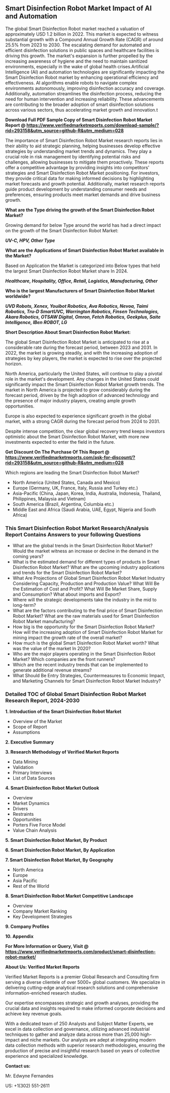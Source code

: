 <h2>Smart Disinfection Robot Market Impact of AI and Automation</h2>The global Smart Disinfection Robot market reached a valuation of approximately USD 1.2 billion in 2022. This market is expected to witness substantial growth with a Compound Annual Growth Rate (CAGR) of around 25.5% from 2023 to 2030. The escalating demand for automated and efficient disinfection solutions in public spaces and healthcare facilities is driving this growth. The market's expansion is further propelled by the increasing awareness of hygiene and the need to maintain sanitized environments, especially in the wake of global health crises.Artificial Intelligence (AI) and automation technologies are significantly impacting the Smart Disinfection Robot market by enhancing operational efficiency and effectiveness. AI algorithms enable robots to navigate complex environments autonomously, improving disinfection accuracy and coverage. Additionally, automation streamlines the disinfection process, reducing the need for human intervention and increasing reliability. These advancements are contributing to the broader adoption of smart disinfection solutions across various sectors, thus accelerating market growth and innovation.t</p><p id="" class=""><strong>Download Full PDF Sample Copy of Smart Disinfection Robot Market Report @ <a href="https://www.verifiedmarketreports.com/download-sample/?rid=293158&utm_source=github-R&utm_medium=028" target="_blank">https://www.verifiedmarketreports.com/download-sample/?rid=293158&utm_source=github-R&utm_medium=028</a></strong></p><p>The importance of&nbsp;Smart Disinfection Robot Market research reports lies in their ability to aid strategic planning, helping businesses develop effective strategies by understanding market trends and dynamics. They play a crucial role in risk management by identifying potential risks and challenges, allowing businesses to mitigate them proactively. These reports offer a competitive advantage by providing insights into competitors' strategies and Smart Disinfection Robot Market positioning. For investors, they provide critical data for making informed decisions by highlighting market forecasts and growth potential. Additionally, market research reports guide product development by understanding consumer needs and preferences, ensuring products meet market demands and drive business growth.</p><p><strong>What are the&nbsp;Type driving the growth of the Smart Disinfection Robot Market?</strong></p><p id="" class="">Growing demand for below Type around the world has had a direct impact on the growth of the Smart Disinfection Robot Market:</p><em><strong>UV-C, HPV, Other Type</strong></em></p><strong>What are the&nbsp;Applications&nbsp;of Smart Disinfection Robot Market available in the Market?</strong></p><p id="" class="">Based on Application the Market is categorized into Below types that held the largest Smart Disinfection Robot Market share In 2024.</p><em><strong>Healthcare, Hospitality, Office, Retail, Logistics, Manufacturing, Other</strong></em></p><strong>Who is the largest Manufacturers of Smart Disinfection Robot Market worldwide?</strong></p><p><em><strong>UVD Robots, Xenex, Youibot Robotics, Ava Robotics, Nevoa, Taimi Robotics, Tru-D SmartUVC, Warrington Robotics, Finsen Technologies, Akara Robotics, OTSAW Digital, Omron, Fetch Robotics, Geekplus, Saite Intelligence, IBen ROBOT, LG</strong></em></p><p id="" class=""><strong>Short Description About Smart Disinfection Robot Market:</strong></p><p>The global Smart Disinfection Robot Market is anticipated to rise at a considerable rate during the forecast period, between 2023 and 2031. In 2022, the market is growing steadily, and with the increasing adoption of strategies by key players, the market is expected to rise over the projected horizon.</p><p>North America, particularly the United States, will continue to play a pivotal role in the market's development. Any changes in the United States could significantly impact the Smart Disinfection Robot Market growth trends. The market in North America is projected to grow considerably during the forecast period, driven by the high adoption of advanced technology and the presence of major industry players, creating ample growth opportunities.</p><p>Europe is also expected to experience significant growth in the global market, with a strong CAGR during the forecast period from 2024 to 2031.</p><p>Despite intense competition, the clear global recovery trend keeps investors optimistic about the Smart Disinfection Robot Market, with more new investments expected to enter the field in the future.</p><p id="" class=""><strong>Get Discount On The Purchase Of This Report @ <a href="https://www.verifiedmarketreports.com/ask-for-discount/?rid=293158&utm_source=github-R&utm_medium=028" target="_blank">https://www.verifiedmarketreports.com/ask-for-discount/?rid=293158&utm_source=github-R&utm_medium=028</a></strong></p>Which regions are leading the Smart Disinfection Robot Market?</p><ul><li>North America (United States, Canada and Mexico)</li><li>Europe (Germany, UK, France, Italy, Russia and Turkey etc.)</li><li>Asia-Pacific (China, Japan, Korea, India, Australia, Indonesia, Thailand, Philippines, Malaysia and Vietnam)</li><li>South America (Brazil, Argentina, Columbia etc.)</li><li>Middle East and Africa (Saudi Arabia, UAE, Egypt, Nigeria and South Africa)</li></ul><h3 id="" class="">This Smart Disinfection Robot Market Research/Analysis Report Contains Answers to your following Questions</h3><ul><li>What are the global trends in the Smart Disinfection Robot Market? Would the market witness an increase or decline in the demand in the coming years?</li><li>What is the estimated demand for different types of products in Smart Disinfection Robot Market? What are the upcoming industry applications and trends for the Smart Disinfection Robot Market?</li><li>What Are Projections of Global Smart Disinfection Robot Market Industry Considering Capacity, Production and Production Value? What Will Be the Estimation of Cost and Profit? What Will Be Market Share, Supply and Consumption? What about imports and Export?</li><li>Where will the strategic developments take the industry in the mid to long-term?</li><li>What are the factors contributing to the final price of Smart Disinfection Robot Market? What are the raw materials used for Smart Disinfection Robot Market manufacturing?</li><li>How big is the opportunity for the Smart Disinfection Robot Market? How will the increasing adoption of Smart Disinfection Robot Market for mining impact the growth rate of the overall market?</li><li>How much is the global Smart Disinfection Robot Market worth? What was the value of the market In 2020?</li><li>Who are the major players operating in the Smart Disinfection Robot Market? Which companies are the front runners?</li><li>Which are the recent industry trends that can be implemented to generate additional revenue streams?</li><li>What Should Be Entry Strategies, Countermeasures to Economic Impact, and Marketing Channels for Smart Disinfection Robot Market Industry?</li></ul><h3 id="" class="">Detailed TOC of Global Smart Disinfection Robot Market Research Report, 2024-2030</h3><p id="" class=""><strong>1. Introduction of the Smart Disinfection Robot Market</strong></p><ul><li>Overview of the Market</li><li>Scope of Report</li><li>Assumptions</li></ul><p id="" class=""><strong>2. Executive Summary</strong></p><p id="" class=""><strong>3. Research Methodology of Verified Market Reports</strong></p><ul><li>Data Mining</li><li>Validation</li><li>Primary Interviews</li><li>List of Data Sources</li></ul><p id="" class=""><strong>4. Smart Disinfection Robot Market Outlook</strong></p><ul><li>Overview</li><li>Market Dynamics</li><li>Drivers</li><li>Restraints</li><li>Opportunities</li><li>Porters Five Force Model</li><li>Value Chain Analysis</li></ul><p id="" class=""><strong>5. Smart Disinfection Robot Market, By Product</strong></p><p id="" class=""><strong>6. Smart Disinfection Robot Market, By Application</strong></p><p id="" class=""><strong>7. Smart Disinfection Robot Market, By Geography</strong></p><ul><li>North America</li><li>Europe</li><li>Asia Pacific</li><li>Rest of the World</li></ul><p id="" class=""><strong>8. Smart Disinfection Robot Market Competitive Landscape</strong></p><ul><li>Overview</li><li>Company Market Ranking</li><li>Key Development Strategies</li></ul><p id="" class=""><strong>9. Company Profiles</strong></p><p id="" class=""><strong>10. Appendix</strong></p><p id="" class=""><strong>For More Information or Query, Visit @ <a href="https://www.verifiedmarketreports.com/product/smart-disinfection-robot-market/" target="_blank">https://www.verifiedmarketreports.com/product/smart-disinfection-robot-market/</a></strong></p><p id="" class=""><strong>About Us: Verified Market Reports</strong></p><p id="" class="">Verified Market Reports is a premier Global Research and Consulting firm serving a diverse clientele of over 5000+ global customers. We specialize in delivering cutting-edge analytical research solutions and comprehensive information-enriched research studies.</p><p id="" class="">Our expertise encompasses strategic and growth analyses, providing the crucial data and insights required to make informed corporate decisions and achieve key revenue goals.</p><p id="" class="">With a dedicated team of 250 Analysts and Subject Matter Experts, we excel in data collection and governance, utilizing advanced industrial techniques to gather and analyze data across more than 25,000 high-impact and niche markets. Our analysts are adept at integrating modern data collection methods with superior research methodologies, ensuring the production of precise and insightful research based on years of collective experience and specialized knowledge.</p><p id="" class=""><strong>Contact us:</strong></p><p id="" class="">Mr. Edwyne Fernandes</p><p id="" class="">US: +1(302) 551-2611</p>